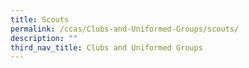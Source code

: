 ```yaml
---
title: Scouts
permalink: /ccas/Clubs-and-Uniformed-Groups/scouts/
description: ""
third_nav_title: Clubs and Uniformed Groups
---
```

